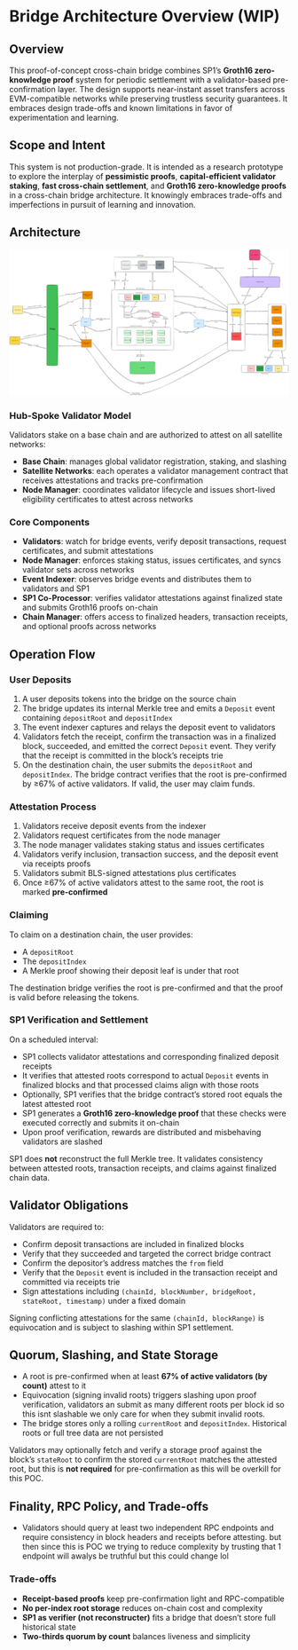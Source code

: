 # Bridge Architecture Overview (WIP)

## Overview

This proof-of-concept cross-chain bridge combines SP1’s **Groth16 zero-knowledge proof** system for periodic settlement with a validator-based pre-confirmation layer. The design supports near-instant asset transfers across EVM-compatible networks while preserving trustless security guarantees. It embraces design trade-offs and known limitations in favor of experimentation and learning.


## Scope and Intent

This system is not production-grade. It is intended as a research prototype to explore the interplay of **pessimistic proofs**, **capital-efficient validator staking**, **fast cross-chain settlement**, and **Groth16 zero-knowledge proofs** in a cross-chain bridge architecture. It knowingly embraces trade-offs and imperfections in pursuit of learning and innovation.

## Architecture

![main](diagrams/sp1poc.png)

### Hub-Spoke Validator Model

Validators stake on a base chain and are authorized to attest on all satellite networks:

- **Base Chain**: manages global validator registration, staking, and slashing
- **Satellite Networks**: each operates a validator management contract that receives attestations and tracks pre-confirmation
- **Node Manager**: coordinates validator lifecycle and issues short-lived eligibility certificates to attest across networks

### Core Components

- **Validators**: watch for bridge events, verify deposit transactions, request certificates, and submit attestations
- **Node Manager**: enforces staking status, issues certificates, and syncs validator sets across networks
- **Event Indexer**: observes bridge events and distributes them to validators and SP1
- **SP1 Co-Processor**: verifies validator attestations against finalized state and submits Groth16 proofs on-chain
- **Chain Manager**: offers access to finalized headers, transaction receipts, and optional proofs across networks



## Operation Flow

### User Deposits

1. A user deposits tokens into the bridge on the source chain
2. The bridge updates its internal Merkle tree and emits a `Deposit` event containing `depositRoot` and `depositIndex`
3. The event indexer captures and relays the deposit event to validators
4. Validators fetch the receipt, confirm the transaction was in a finalized block, succeeded, and emitted the correct `Deposit` event. They verify that the receipt is committed in the block’s receipts trie
5. On the destination chain, the user submits the `depositRoot` and `depositIndex`. The bridge contract verifies that the root is pre-confirmed by ≥67% of active validators. If valid, the user may claim funds.



### Attestation Process

1. Validators receive deposit events from the indexer
2. Validators request certificates from the node manager
3. The node manager validates staking status and issues certificates
4. Validators verify inclusion, transaction success, and the deposit event via receipts proofs
5. Validators submit BLS-signed attestations plus certificates
6. Once ≥67% of active validators attest to the same root, the root is marked **pre-confirmed**



### Claiming

To claim on a destination chain, the user provides:

- A `depositRoot`
- The `depositIndex`
- A Merkle proof showing their deposit leaf is under that root

The destination bridge verifies the root is pre-confirmed and that the proof is valid before releasing the tokens.



### SP1 Verification and Settlement

On a scheduled interval:

- SP1 collects validator attestations and corresponding finalized deposit receipts
- It verifies that attested roots correspond to actual `Deposit` events in finalized blocks and that processed claims align with those roots
- Optionally, SP1 verifies that the bridge contract’s stored root equals the latest attested root
- SP1 generates a **Groth16 zero-knowledge proof** that these checks were executed correctly and submits it on-chain
- Upon proof verification, rewards are distributed and misbehaving validators are slashed

SP1 does **not** reconstruct the full Merkle tree. It validates consistency between attested roots, transaction receipts, and claims against finalized chain data.



## Validator Obligations

Validators are required to:

- Confirm deposit transactions are included in finalized blocks
- Verify that they succeeded and targeted the correct bridge contract
- Confirm the depositor’s address matches the `from` field
- Verify that the `Deposit` event is included in the transaction receipt and committed via receipts trie
- Sign attestations including `(chainId, blockNumber, bridgeRoot, stateRoot, timestamp)` under a fixed domain

Signing conflicting attestations for the same `(chainId, blockRange)` is equivocation and is subject to slashing within SP1 settlement.



## Quorum, Slashing, and State Storage

- A root is pre-confirmed when at least **67% of active validators (by count)** attest to it
- Equivocation (signing invalid roots) triggers slashing upon proof verification, validators an submit as many different roots per block id so this isnt slashable we only care for when they submit invalid roots.
- The bridge stores only a rolling `currentRoot` and `depositIndex`. Historical roots or full tree data are not persisted

Validators may optionally fetch and verify a storage proof against the block’s `stateRoot` to confirm the stored `currentRoot` matches the attested root, but this is **not required** for pre-confirmation as this will be overkill for this POC.



## Finality, RPC Policy, and Trade-offs

- Validators should query at least two independent RPC endpoints and require consistency in block headers and receipts before attesting. but then since this is POC we trying to reduce complexity by trusting that 1 endpoint will awalys be truthful but this could change lol


### Trade-offs

- **Receipt-based proofs** keep pre-confirmation light and RPC-compatible
- **No per-index root storage** reduces on-chain cost and complexity
- **SP1 as verifier (not reconstructer)** fits a bridge that doesn’t store full historical state
- **Two-thirds quorum by count** balances liveness and simplicity



